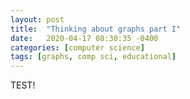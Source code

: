 ```yaml
---
layout: post
title:  "Thinking about graphs part I"
date:   2020-04-17 08:30:35 -0400
categories: [computer science]
tags: [graphs, comp sci, educational]
---
```

TEST!

